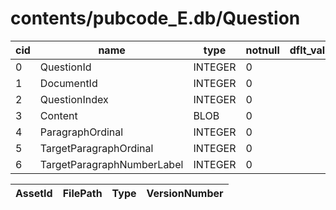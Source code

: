 # contents/pubcode_E.db/Question

|cid|name|type|notnull|dflt_value|pk|
| - | -- | -- | ----- | -------- | - |
|0|QuestionId|INTEGER|0||1|
|1|DocumentId|INTEGER|0||0|
|2|QuestionIndex|INTEGER|0||0|
|3|Content|BLOB|0||0|
|4|ParagraphOrdinal|INTEGER|0||0|
|5|TargetParagraphOrdinal|INTEGER|0||0|
|6|TargetParagraphNumberLabel|INTEGER|0||0|

| AssetId | FilePath | Type | VersionNumber |
| - | - | - | - |
